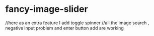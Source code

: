 # fancy-image-slider
//here as an extra feature I add toggle spinner 
//all the image search , negative input problem and enter button add are working 
